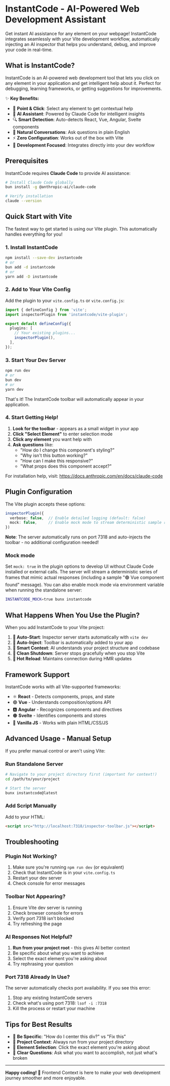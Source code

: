 # InstantCode - AI-Powered Web Development Assistant

Get instant AI assistance for any element on your webpage! InstantCode integrates seamlessly with your Vite development workflow, automatically injecting an AI inspector that helps you understand, debug, and improve your code in real-time.

## What is InstantCode?

InstantCode is an AI-powered web development tool that lets you click on any element in your application and get intelligent help about it. Perfect for debugging, learning frameworks, or getting suggestions for improvements.

✨ **Key Benefits:**
- 🎯 **Point & Click**: Select any element to get contextual help
- 🤖 **AI Assistant**: Powered by Claude Code for intelligent insights
- 🔍 **Smart Detection**: Auto-detects React, Vue, Angular, Svelte components
- 💬 **Natural Conversations**: Ask questions in plain English
- ⚡ **Zero Configuration**: Works out of the box with Vite
- 🔧 **Development Focused**: Integrates directly into your dev workflow

## Prerequisites

InstantCode requires **Claude Code** to provide AI assistance:

```bash
# Install Claude Code globally
bun install -g @anthropic-ai/claude-code

# Verify installation
claude --version
```

## Quick Start with Vite

The fastest way to get started is using our Vite plugin. This automatically handles everything for you!

### 1. Install InstantCode

```bash
npm install --save-dev instantcode
# or
bun add -d instantcode
# or  
yarn add -D instantcode
```

### 2. Add to Your Vite Config

Add the plugin to your `vite.config.ts` or `vite.config.js`:

```typescript
import { defineConfig } from 'vite';
import inspectorPlugin from 'instantcode/vite-plugin';

export default defineConfig({
  plugins: [
    // Your existing plugins...
    inspectorPlugin(),
  ],
});
```

### 3. Start Your Dev Server

```bash
npm run dev
# or
bun dev
# or
yarn dev
```

That's it! The InstantCode toolbar will automatically appear in your application.

### 4. Start Getting Help!

1. **Look for the toolbar** - appears as a small widget in your app
2. **Click "Select Element"** to enter selection mode
3. **Click any element** you want help with
4. **Ask questions** like:
   - "How do I change this component's styling?"
   - "Why isn't this button working?"
   - "How can I make this responsive?"
   - "What props does this component accept?"


For installation help, visit: https://docs.anthropic.com/en/docs/claude-code

## Plugin Configuration

The Vite plugin accepts these options:

```typescript
inspectorPlugin({
  verbose: false,  // Enable detailed logging (default: false)
  mock: false,     // Enable mock mode to stream deterministic sample responses (default: false)
})
```

**Note**: The server automatically runs on port 7318 and auto-injects the toolbar - no additional configuration needed!

### Mock mode

Set `mock: true` in the plugin options to develop UI without Claude Code installed or external calls. The server will stream a deterministic series of frames that mimic actual responses (including a sample "🟢 Vue component found" message). You can also enable mock mode via environment variable when running the standalone server:

```bash
INSTANTCODE_MOCK=true bunx instantcode
```

## What Happens When You Use the Plugin?

When you add InstantCode to your Vite project:

1. **🚀 Auto-Start**: Inspector server starts automatically with `vite dev`
2. **💉 Auto-Inject**: Toolbar is automatically added to your app
3. **🎯 Smart Context**: AI understands your project structure and codebase
4. **🛑 Clean Shutdown**: Server stops gracefully when you stop Vite
5. **🔄 Hot Reload**: Maintains connection during HMR updates

## Framework Support

InstantCode works with all Vite-supported frameworks:

- ⚛️ **React** - Detects components, props, and state
- 🟢 **Vue** - Understands composition/options API
- 🅰️ **Angular** - Recognizes components and directives  
- 🟠 **Svelte** - Identifies components and stores
- 📄 **Vanilla JS** - Works with plain HTML/CSS/JS

## Advanced Usage - Manual Setup

If you prefer manual control or aren't using Vite:

### Run Standalone Server

```bash
# Navigate to your project directory first (important for context!)
cd /path/to/your/project

# Start the server
bunx instantcode@latest
```

### Add Script Manually

Add to your HTML:

```html
<script src="http://localhost:7318/inspector-toolbar.js"></script>
```

## Troubleshooting

### Plugin Not Working?
1. Make sure you're running `npm run dev` (or equivalent)
2. Check that InstantCode is in your `vite.config.ts`
3. Restart your dev server
4. Check console for error messages

### Toolbar Not Appearing?
1. Ensure Vite dev server is running
2. Check browser console for errors
3. Verify port 7318 isn't blocked
4. Try refreshing the page

### AI Responses Not Helpful?
1. **Run from your project root** - this gives AI better context
2. Be specific about what you want to achieve
3. Select the exact element you're asking about
4. Try rephrasing your question

### Port 7318 Already In Use?
The server automatically checks port availability. If you see this error:
1. Stop any existing InstantCode servers
2. Check what's using port 7318: `lsof -i :7318`
3. Kill the process or restart your machine

## Tips for Best Results

- 🎯 **Be Specific**: "How do I center this div?" vs "Fix this"
- 📁 **Project Context**: Always run from your project directory
- 🎨 **Element Selection**: Click the exact element you're asking about
- 💭 **Clear Questions**: Ask what you want to accomplish, not just what's broken

---

**Happy coding! 🚀** Frontend Context is here to make your web development journey smoother and more enjoyable.